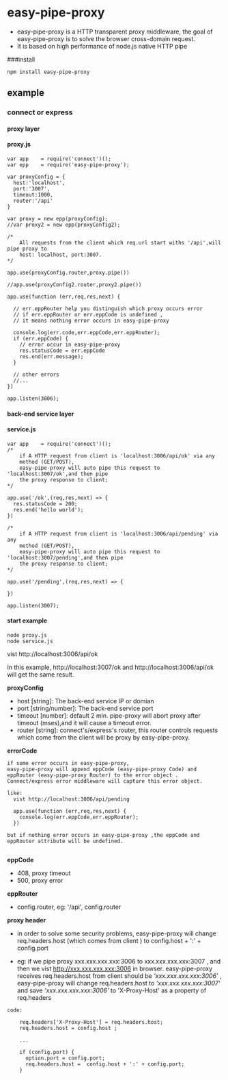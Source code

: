 # easy-pipe-proxy

* easy-pipe-proxy is a HTTP transparent proxy middleware, the goal of easy-pipe-proxy is to solve the browser cross-domain request. 
* It is based on high performance of node.js native HTTP pipe


###install
```
npm install easy-pipe-proxy
```

## example

### connect or express
#### proxy layer
#### proxy.js
```
var app    = require('connect')();
var epp    = require('easy-pipe-proxy');

var proxyConfig = {
  host:'localhost',
  port:'3007',
  timeout:1000,
  router:'/api'
}

var proxy = new epp(proxyConfig);
//var proxy2 = new epp(proxyConfig2);

/*
	All requests from the client which req.url start withs '/api',will pipe proxy to 
	host: localhost, port:3007. 
*/

app.use(proxyConfig.router,proxy.pipe())

//app.use(proxyConfig2.router,proxy2.pipe())

app.use(function (err,req,res,next) {

  // err.eppRouter help you distinguish which proxy occurs error
  // if err.eppRouter or err.eppCode is undefined , 
  // it means nothing error occurs in easy-pipe-proxy
  
  console.log(err.code,err.eppCode,err.eppRouter);
  if (err.eppCode) {
  	// error occur in easy-pipe-proxy
	res.statusCode = err.eppCode
  	res.end(err.message);  	
  }
  
  // other errors
  //...
})

app.listen(3006);
```
#### back-end service layer
#### service.js
```
var app    = require('connect')();
/*
	if A HTTP request from client is 'localhost:3006/api/ok' via any
	method (GET/POST),
	easy-pipe-proxy will auto pipe this request to 'localhost:3007/ok',and then pipe
	the proxy response to client;
*/

app.use('/ok',(req,res,next) => {
  res.statusCode = 200;
  res.end('hello world');
})

/*
	if A HTTP request from client is 'localhost:3006/api/pending' via any
	method (GET/POST),
	easy-pipe-proxy will auto pipe this request to 'localhost:3007/pending',and then pipe
	the proxy response to client;
*/

app.use('/pending',(req,res,next) => {

})

app.listen(3007);
```

#### start example
```
node proxy.js
node service.js
```
vist http://localhost:3006/api/ok

In this example, http://localhost:3007/ok and http://localhost:3006/api/ok will get the same result.


**proxyConfig**

* host [string]: The back-end service IP or domian
* port [string/number]: The back-end service port
* timeout [number]: default 2 min. pipe-proxy will abort proxy after timeout (mses),and it will cause a timeout error. 
* router [string]: connect's/express's router, this router controls requests which come from the client will be proxy by easy-pipe-proxy.

**errorCode**

```
if some error occurs in easy-pipe-proxy, 
easy-pipe-proxy will append eppCode (easy-pipe-proxy Code) and eppRouter (easy-pipe-proxy Router) to the error object . 
Connect/express error middleware will capture this error object.  

like:
  vist http://localhost:3006/api/pending
  
  app.use(function (err,req,res,next) {
    console.log(err.eppCode,err.eppRouter);
  })

but if nothing error occurs in easy-pipe-proxy ,the eppCode and eppRouter attribute will be undefined.
  
```
**eppCode**

* 408, proxy timeout
* 500, proxy error

**eppRouter**

* config.router, eg: '/api', config.router

**proxy header**

* in order to solve some security problems, easy-pipe-proxy will change 
req.headers.host (which comes from client ) to config.host + ':' + config.port

* eg: if we pipe proxy xxx.xxx.xxx.xxx:3006 to xxx.xxx.xxx.xxx:3007 , 
and then we vist http://xxx.xxx.xxx.xxx:3006 in browser.
easy-pipe-proxy receives req.headers.host from client should be *'xxx.xxx.xxx.xxx:3006'* , easy-pipe-proxy will change req.headers.host to *'xxx.xxx.xxx.xxx:3007'* and save *'xxx.xxx.xxx.xxx:3006'* to 'X-Proxy-Host' as a property of req.headers

`code:`

```
	req.headers['X-Proxy-Host'] = req.headers.host;
	req.headers.host = config.host ;
	
	...
	
	if (config.port) {
      option.port = config.port;
      req.headers.host =  config.host + ':' + config.port;
    }
```





